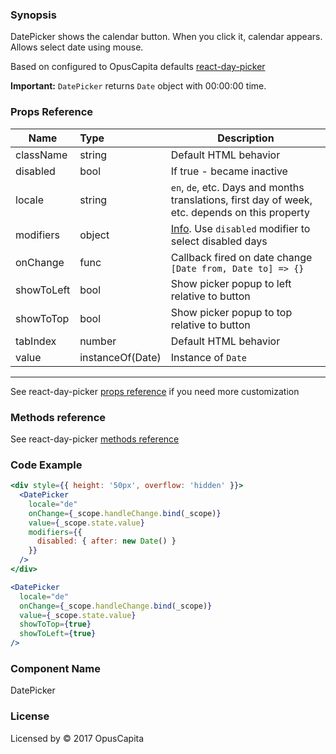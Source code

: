 ### Synopsis

DatePicker shows the calendar button. When you click it, calendar appears. Allows select date using mouse.

Based on configured to OpusCapita defaults [react-day-picker](https://github.com/gpbl/react-day-picker)

**Important:** `DatePicker` returns `Date` object with 00:00:00 time.

### Props Reference

| Name                           | Type                    | Description                                                                                                                          |
| ------------------------------ | :---------------------- | -----------------------------------------------------------                                                                          |
| className                      | string                  | Default HTML behavior                                                                                                                |
| disabled                       | bool                    | If true - became inactive                                                                                                            |
| locale                         | string                  | `en`, `de`, etc. Days and months translations, first day of week, etc. depends on this property                                      |
| modifiers                      | object                  | [Info](https://github.com/gpbl/react-day-picker/blob/v6.1.0/docs/docs/modifiers.md). Use `disabled` modifier to select disabled days |
| onChange                       | func                    | Callback fired on date change `[Date from, Date to] => {}`                                                                           |
| showToLeft                     | bool                    | Show picker popup to left relative to button                                                                                         |
| showToTop                      | bool                    | Show picker popup to top relative to button                                                                                          |
| tabIndex                       | number                  | Default HTML behavior                                                                                                                |
| value                          | instanceOf(Date)        | Instance of `Date`                                                                                                                   |

***

See react-day-picker [props reference](http://react-day-picker.js.org/APIProps.html) if you need more customization

### Methods reference

See react-day-picker [methods reference](http://react-day-picker.js.org/APIMethods.html)

### Code Example

```jsx
<div style={{ height: '50px', overflow: 'hidden' }}>
  <DatePicker
    locale="de"
    onChange={_scope.handleChange.bind(_scope)}
    value={_scope.state.value}
    modifiers={{
      disabled: { after: new Date() }
    }}
  />
</div>

<DatePicker
  locale="de"
  onChange={_scope.handleChange.bind(_scope)}
  value={_scope.state.value}
  showToTop={true}
  showToLeft={true}
/>
```

### Component Name

DatePicker

### License

Licensed by © 2017 OpusCapita
